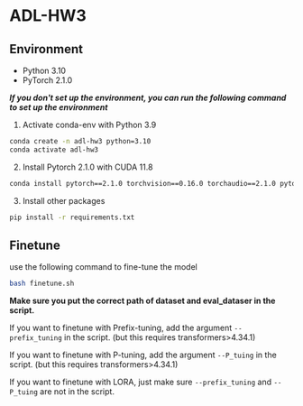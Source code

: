 # ADL-HW3

## Environment
* Python 3.10
* PyTorch 2.1.0

***If you don't set up the environment, you can run the following command to set up the environment***

1. Activate conda-env with Python 3.9
```bash
conda create -n adl-hw3 python=3.10
conda activate adl-hw3
```
2. Install Pytorch 2.1.0 with CUDA 11.8
```bash
conda install pytorch==2.1.0 torchvision==0.16.0 torchaudio==2.1.0 pytorch-cuda=11.8 -c pytorch -c nvidia
```

3. Install other packages
```bash
pip install -r requirements.txt
```

## Finetune
use the following command to fine-tune the model
```bash
bash finetune.sh
```
**Make sure you put the correct path of dataset and eval_dataser in the script.**

If you want to finetune with Prefix-tuning, add the argument `--prefix_tuning` in the script. (but this requires transformers>4.34.1)

If you want to finetune with P-tuning, add the argument `--P_tuing` in the script. (but this requires transformers>4.34.1)

If you want to finetune with LORA, just make sure `--prefix_tuning` and `--P_tuing` are not in the script.


